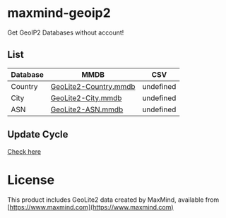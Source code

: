 # maxmind-geoip2

Get GeoIP2 Databases without account!

## List

| Database | MMDB | CSV |
|---|---|---|
| Country | [GeoLite2-Country.mmdb](https://github.com/green1052/maxmind-geoip2/raw/master/dist/GeoLite2-Country/GeoLite2-Country.mmdb) | undefined |
| City | [GeoLite2-City.mmdb](https://github.com/green1052/maxmind-geoip2/raw/master/dist/GeoLite2-City/GeoLite2-City.mmdb) | undefined |
| ASN | [GeoLite2-ASN.mmdb](https://github.com/green1052/maxmind-geoip2/raw/master/dist/GeoLite2-ASN/GeoLite2-ASN.mmdb) | undefined |

## Update Cycle

[Check here](https://support.maxmind.com/hc/en-us/articles/4408216129947)

# License

This product includes GeoLite2 data created by MaxMind, available from [https://www.maxmind.com](https://www.maxmind.com)

